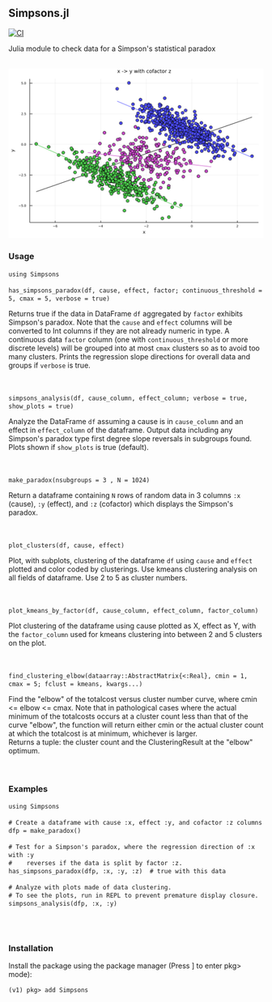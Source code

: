 ## Simpsons.jl

[![CI](https://github.com/wherrera10/Simpsons.jl/actions/workflows/CI.yml/badge.svg)](https://github.com/wherrera10/Simpsons.jl/actions/workflows/CI.yml)

Julia module to check data for a Simpson's statistical paradox
<br><br>

<img src="https://github.com/wherrera10/Simpsons.jl/blob/main/docs/src/simpsons_example_plot.svg">

### Usage

    using Simpsons
    
    has_simpsons_paradox(df, cause, effect, factor; continuous_threshold = 5, cmax = 5, verbose = true)

Returns true if the data in DataFrame `df` aggregated by `factor` exhibits
Simpson's paradox. Note that the `cause` and `effect` columns will be converted
to Int columns if they are not already numeric in type. A continuous data
`factor` column (one with `continuous_threshold` or more discrete levels) will
be grouped into at most `cmax` clusters so as to avoid too many clusters. Prints
the regression slope directions for overall data and groups if `verbose` is true.
<br><br><br>

    simpsons_analysis(df, cause_column, effect_column; verbose = true, show_plots = true)
    
Analyze the DataFrame `df` assuming a cause is in `cause_column` and an effect in
`effect_column` of the dataframe. Output data including any Simpson's paradox type
first degree slope reversals in subgroups found. Plots shown if `show_plots` is true (default).
<br><br><br>

    make_paradox(nsubgroups = 3 , N = 1024)

Return a dataframe containing `N` rows of random data in 3 columns `:x` (cause), 
`:y` (effect), and `:z` (cofactor) which displays the Simpson's paradox.
<br><br><br>

    plot_clusters(df, cause, effect)
    
Plot, with subplots, clustering of the dataframe `df` using `cause` and `effect` plotted and
color coded by clusterings. Use kmeans clustering analysis on all fields of dataframe.
Use 2 to 5 as cluster numbers.
<br><br><br>

    plot_kmeans_by_factor(df, cause_column, effect_column, factor_column)

Plot clustering of the dataframe using cause plotted as X, effect as Y, with the `factor_column`
used for kmeans clustering into between 2 and 5 clusters on the plot.
<br><br><br>

    find_clustering_elbow(dataarray::AbstractMatrix{<:Real}, cmin = 1, cmax = 5; fclust = kmeans, kwargs...)

Find the "elbow" of the totalcost versus cluster number curve, where
cmin <= elbow <= cmax. Note that in pathological cases where the actual
minimum of the totalcosts occurs at a cluster count less than that of the
curve "elbow", the function will return either cmin or the actual cluster
count at which the totalcost is at minimum, whichever is larger.
<br>
Returns a tuple: the cluster count and the ClusteringResult at the "elbow" optimum.
<br><br><br>


### Examples

    using Simpsons
    
    # Create a dataframe with cause :x, effect :y, and cofactor :z columns
    dfp = make_paradox()
    
    # Test for a Simpson's paradox, where the regression direction of :x with :y 
    #    reverses if the data is split by factor :z.
    has_simpsons_paradox(dfp, :x, :y, :z)  # true with this data

    # Analyze with plots made of data clustering. 
    # To see the plots, run in REPL to prevent premature display closure. 
    simpsons_analysis(dfp, :x, :y)
<br><br>


### Installation

Install the package using the package manager (Press ] to enter pkg> mode):

    (v1) pkg> add Simpsons

